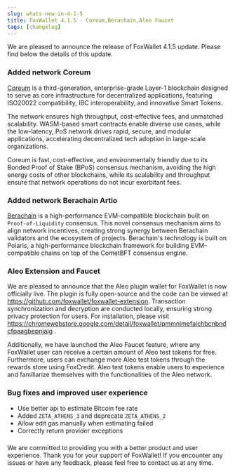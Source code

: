 ```yaml
---
slug: whats-new-in-4-1-5
title: FoxWallet 4.1.5 - Coreum,Berachain,Aleo Faucet
tags: [changelog]
---
```


We are pleased to announce the release of FoxWallet 4.1.5 update. Please find below the details of this update.
<!--truncate-->

### Added network Coreum
[Coreum](https://www.coreum.com/) is a third-generation, enterprise-grade Layer-1 blockchain designed to serve as core infrastructure for decentralized applications, featuring ISO20022 compatibility, IBC interoperability, and innovative Smart Tokens.   

The network ensures high throughput, cost-effective fees, and unmatched scalability. WASM-based smart contracts enable diverse use cases, while the low-latency, PoS network drives rapid, secure, and modular applications, accelerating decentralized tech adoption in large-scale organizations.   

Coreum is fast, cost-effective, and environmentally friendly due to its Bonded Proof of Stake (BPoS) consensus mechanism, avoiding the high energy costs of other blockchains, while its scalability and throughput ensure that network operations do not incur exorbitant fees.

### Added network Berachain Artio
[Berachain](https://www.berachain.com/) is a high-performance EVM-compatible blockchain built on `Proof-of-Liquidity` consensus. This novel consensus mechanism aims to align network incentives, creating strong synergy between Berachain validators and the ecosystem of projects. Berachain's technology is built on Polaris, a high-performance blockchain framework for building EVM-compatible chains on top of the CometBFT consensus engine.

### Aleo Extension and Faucet
We are pleased to announce that the Aleo plugin wallet for FoxWallet is now officially live. The plugin is fully open-source and the code can be viewed at https://github.com/foxwallet/foxwallet-extension. Transaction synchronization and decryption are conducted locally, ensuring strong privacy protection for users. For installation, please visit https://chromewebstore.google.com/detail/foxwallet/pmmnimefaichbcnbndcfpaagbepnjaig .  

Additionally, we have launched the Aleo Faucet feature, where any FoxWallet user can receive a certain amount of Aleo test tokens for free. Furthermore, users can exchange more Aleo test tokens through the rewards store using FoxCredit. Aleo test tokens enable users to experience and familiarize themselves with the functionalities of the Aleo network.

### Bug fixes and improved user experience
- Use better api to estimate Bitcoin fee rate
- Added `ZETA_ATHENS_3` and deprecate `ZETA_ATHENS_2`
- Allow edit gas manually when estimating failed
- Correctly return provider exceptions

### 
We are committed to providing you with a better product and user experience. Thank you for your support of FoxWallet! If you encounter any issues or have any feedback, please feel free to contact us at any time.